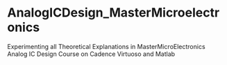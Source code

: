 # AnalogICDesign_MasterMicroelectronics
Experimenting all Theoretical Explanations in MasterMicroElectronics Analog IC Design Course on Cadence Virtuoso and Matlab


